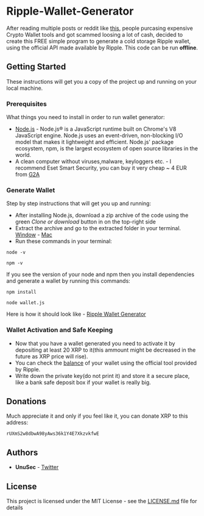 # Ripple-Wallet-Generator

After reading multiple posts or reddit like [this](https://www.reddit.com/r/Ripple/comments/7oif57/warning_brutal_scam_guy_buys_a_ledger_nano_wallet/), people purcasing expensive Crypto Wallet tools and got scammed loosing a lot of cash, decided to create this FREE simple program to generate a cold storage Ripple wallet, using the official API made available by Ripple. 
This code can be run **offline**.


## Getting Started

These instructions will get you a copy of the project up and running on your local machine.


### Prerequisites

What things you need to install in order to run wallet generator:

* [Node.js](https://nodejs.org/) - Node.js® is a JavaScript runtime built on Chrome's V8 JavaScript engine. Node.js uses an event-driven, non-blocking I/O model that makes it lightweight and efficient. Node.js' package ecosystem, npm, is the largest ecosystem of open source libraries in the world.
* A clean computer without viruses,malware, keyloggers etc. - I recommend Eset Smart Security, you can buy it very cheap ~ 4 EUR from [G2A](https://www.g2a.com/r/eset-smart-security-9)


### Generate Wallet

Step by step instructions that will get you up and running:

* After installing Node.js, download a zip archive of the code using the green *Clone or download* button in on the top-right side
* Extract the archive and go to the extracted folder in your terminal. [Window](https://www.lifewire.com/how-to-open-command-prompt-2618089) - [Mac](https://www.macworld.co.uk/feature/mac-software/how-use-terminal-on-mac-3608274/)
* Run these commands in your terminal:
```
node -v
```
```
npm -v
```

If you see the version of your node and npm then you install dependencies and generate a wallet by running this commands:

```
npm install
```
```
node wallet.js
```

Here is how it should look like - [Ripple Wallet Generator](https://i.imgur.com/QKW5y5D.png)


### Wallet Activation and Safe Keeping

* Now that you have a wallet generated you need to activate it by depositing at least 20 XRP to it(this ammount might be decreased in the future as XRP price will rise).
* You can check the [balance](https://xrpcharts.ripple.com/#/graph) of your wallet using the official tool provided by Ripple.
* Write down the private key(do not print it) and store it a secure place, like a bank safe deposit box if your wallet is really big.


## Donations

Much appreciate it and only if you feel like it, you can donate XRP to this address:

```
rUXmS2w8dbwA98yAws36k1Y4E7XkzvkfwE
```


## Authors

* **UnuSec** - [Twitter](https://twitter.com/UnuSec)


## License

This project is licensed under the MIT License - see the [LICENSE.md](LICENSE.md) file for details